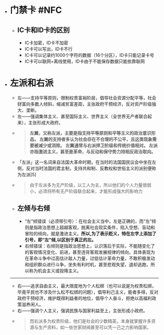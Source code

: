 - # 门禁卡 #NFC
	- ## IC卡和ID卡的区别
		- IC卡加密，ID卡不加密
		- IC卡可以写出，ID卡不行
		- IC卡可以记录约1000个字符的数据（16个分区），ID卡只能记录卡号
		- IC卡可以联网+离线使用，ID卡由于不能保存数据只能依靠联网
- # 左派和右派
	- 左——支持平等原则，限制权贵富裕阶层，倡导社会资源分配平等，社会财富向多数人倾斜，缩减贫富差距，主张政府干预经济，反对资产阶级独大、垄断。
	- 左——强调集体主义、甚至国际主义、世界主义（全世界无产者联合起来），主张形成大政府。
	- > **左翼，又称左派，主要是指支持平等原则和平等主义的政治意识形态。 左翼的支持者多认为社会存在不合理的不公平，且这类现象需要被减少或消除。 左翼通常与右派捍卫阶级和传统价值相对。 左派亦指激进主义，甚至是革命，与反动和保守势力持相反政治取向。**
	- 「左派」这一名词来自法国大革命时期，在当时的法国国民议会中坐在左侧，反对当时法国的君主制，支持共和制、反教权和世俗主义的派别便称为左派[5]
	- > 由于左派多为无产阶级，以工人为主，所以他们的个人力量很弱小，必须将所有无产阶级联合起来，才能形成强大的影响力
	- ## 左倾与右倾
		- “左”倾错误（必须带引号）：在社会主义当中，左是正确的，而“左”倾则是指政治思想上超越客观，脱离社会现实条件，陷入空想、盲动和冒险的倾向，就是激进主义。**所以,为了表示贬义，特在左字上添加了引号，即“左”倾,以区别于真正的左。**
		- 右倾错误：右倾则是指政治思想上，认识落后于实际，不能随变化了的客观情况变化、前进，甚至违背客观发展规律的倾向，具体表现为在革命斗争中过高估计敌人力量，过低估计革命力量，不敢积极发动和组织群众进行斗争，坐失有利时机，甚至悲观失望，退却逃跑，所以称为机会主义或投降主义。
	- ---
	- 右——追求自由主义，最大限度地为个人松绑（也可以说是为权贵松绑，毕竟平民也不涉及什么松不松绑的问题），倡导利己主义，能者多得，反对政府干预经济，维护既得利益者的地位，倡导个人奋斗，拒绝以高福利政策滋养闲人。
	- 右——强调个人主义，强调民族与国家利益至上，主张形成小政府。
	- > 而右派多为权贵阶级，他们是社会的少数精英，本身就掌握许多资源与生产资料，如一些世家财阀甚至可以凭一己之力影响国家。